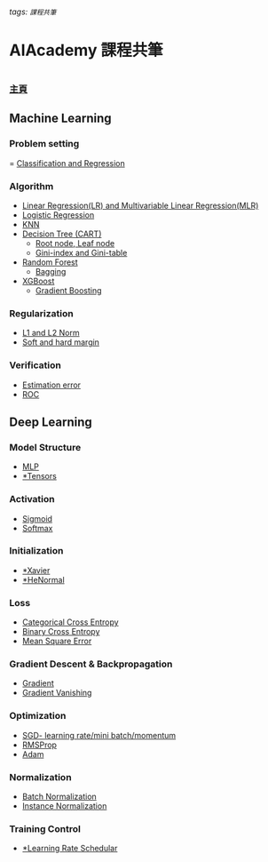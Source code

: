###### tags: `課程共筆`

AIAcademy 課程共筆
===

# 
### [主頁](https://hackmd.io/cpFLWFfIQrilaxnJdBA3yw)



Machine Learning
---
### Problem setting
= [Classification and Regression]()
### Algorithm
- [Linear Regression(LR) and Multivariable Linear Regression(MLR)](https://hackmd.io/azV6MXWkTkmOgYxUkoawog)
- [Logistic Regression](https://hackmd.io/OExpqswaRNGNw11dmOlaEw)
- [KNN](https://hackmd.io/Q_hqEOomSL2GdkoVrZOAHw)
- [Decision Tree (CART)](https://hackmd.io/TX4WKinETViv8EjDdzb16w)
    - [Root node, Leaf node](https://hackmd.io/faCknBBeTD-KcyLva9eH9g?view)
    - [Gini-index and Gini-table](https://hackmd.io/cPx5ND6aQlSnVNzMIEA_vA)
- [Random Forest](https://hackmd.io/MWDt-6QZSJW3d88RXC5yZw)
    - [Bagging](https://hackmd.io/AlrhZhjDTVCTp68lUAASRw)
- [XGBoost](https://hackmd.io/jR0u3a_cSX64DFHp8JOAkQ)
    - [Gradient Boosting](https://hackmd.io/LDyXI_FpSr-9pUaHMaSknQ)
### Regularization
- [L1 and L2 Norm](https://hackmd.io/pk-D63cIQyatymDm9kVqMw)
- [Soft and hard margin](https://hackmd.io/BYnX2qL1RZCtjF3QY3aZAg)
### Verification 
- [Estimation error](https://hackmd.io/djMngF2TRB6iZxSFf9AfQg)
- [ROC]()


Deep Learning
--- 
### Model Structure
- [MLP](https://hackmd.io/fgeG3CvMTVSKM41_QOTAKg)
- [*Tensors]()
### Activation 
- [Sigmoid]()
- [Softmax]()
### Initialization
- [*Xavier]()
- [*HeNormal]()
### Loss 
- [Categorical Cross Entropy]()
- [Binary Cross Entropy]()
- [Mean Square Error]()
### Gradient Descent & Backpropagation
- [Gradient]()
- [Gradient Vanishing]()
### Optimization
- [SGD- learning rate/mini batch/momentum]()
- [RMSProp]()
- [Adam](https://hackmd.io/5lUtu33wSPeX7VOlL12gng)
### Normalization
- [Batch Normalization]()
- [Instance Normalization]()
### Training Control
- [*Learning Rate Schedular]()